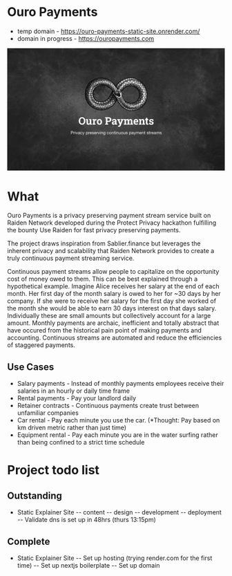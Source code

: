 # Ouro Payments

- temp domain - https://ouro-payments-static-site.onrender.com/
- domain in progress - https://ouropayments.com

![Ouro Payments Banner](./public/assets/ouro-payments-banner.png)

# What

Ouro Payments is a privacy preserving payment stream service built on Raiden Network developed during the Protect Privacy hackathon fulfilling the bounty Use Raiden for fast privacy preserving payments.

The project draws inspiration from Sablier.finance but leverages the inherent privacy and scalability that Raiden Network provides to create a truly continuous payment streaming service.

Continuous payment streams allow people to capitalize on the opportunity cost of money owed to them. This can be best explained through a hypothetical example. Imagine Alice receives her salary at the end of each month. Her first day of the month salary is owed to her for ~30 days by her company. If she were to receive her salary for the first day she worked of the month she would be able to earn 30 days interest on that days salary. Individually these are small amounts but collectively account for a large amount. Monthly payments are archaic, inefficient and totally abstract that have occured from the historical pain point of making payments and accounting. Continuous streams are automated and reduce the efficiencies of staggered payments.

## Use Cases

- Salary payments - Instead of monthly payments employees receive their salaries in an hourly or daily time frame
- Rental payments - Pay your landlord daily
- Retainer contracts - Continuous payments create trust between unfamiliar companies
- Car rental - Pay each minute you use the car. (\*Thought: Pay based on km driven metric rather than just time)
- Equipment rental - Pay each minute you are in the water surfing rather than being confined to a strict time schedule

# Project todo list

## Outstanding

- Static Explainer Site
  -- content
  -- design
  -- development
  -- deployment
  -- Validate dns is set up in 48hrs (thurs 13:15pm)

## Complete

- Static Explainer Site
  -- Set up hosting (trying render.com for the first time)
  -- Set up nextjs boilerplate
  -- Set up domain
